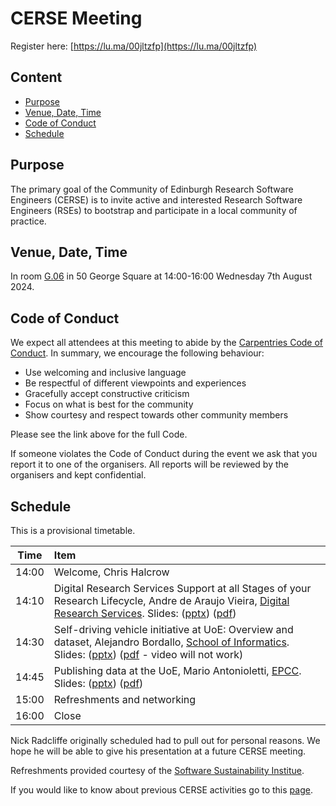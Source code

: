 # CERSE Meeting

Register here: [https://lu.ma/00jltzfp](https://lu.ma/00jltzfp)

## Content
* [Purpose](#purpose)
* [Venue, Date, Time](#venue-date-time)
* [Code of Conduct](#code-of-conduct)
* [Schedule](#schedule)

## Purpose

The primary goal of the Community of Edinburgh Research Software Engineers (CERSE) is to invite active and interested Research Software Engineers (RSEs) to bootstrap and participate in a local community of practice.

## Venue, Date, Time

In room [G.06](https://www.ed.ac.uk/timetabling-examinations/timetabling/room-bookings/bookable-rooms3/room/0227_00_G.06) in 50 George Square at 14:00-16:00 Wednesday 7th August 2024.

## Code of Conduct

We expect all attendees at this meeting to abide by the [Carpentries Code of Conduct](https://docs.carpentries.org/topic_folders/policies/code-of-conduct.html). In summary, we encourage the following behaviour:

* Use welcoming and inclusive language
* Be respectful of different viewpoints and experiences
* Gracefully accept constructive criticism
* Focus on what is best for the community
* Show courtesy and respect towards other community members

Please see the link above for the full Code.

If someone violates the Code of Conduct during the event we ask that you report it to one of the organisers. All reports will be reviewed by the organisers and kept confidential.  

## Schedule

This is a provisional timetable.

|Time  | Item |
|------|:------ |
|14:00| Welcome, Chris Halcrow |
|14:10| Digital Research Services Support at all Stages of your Research Lifecycle, Andre de Araujo Vieira, [Digital Research Services](https://digitalresearchservices.ed.ac.uk/). Slides: ([pptx](slides/DRS_CERSE_Meeting.pptx)) ([pdf](slides/DRS_CERSE_Meeting.pdf)) |
|14:30| Self-driving vehicle initiative at UoE: Overview and dataset, Alejandro Bordallo, [School of Informatics](https://informatics.ed.ac.uk/). Slides: ([pptx](slides/AV_CERSE_Meeting_07-08-24.pptx)) ([pdf](slides/AV_CERSE_Meeting_07-08-24.pdf) - video will not work) |
|14:45| Publishing data at the UoE, Mario Antonioletti, [EPCC](https://www.epcc.ed.ac.uk/). Slides: ([pptx](slides/CERSE_Storage.pptx)) ([pdf](slides/CERSE_Storage.pdf)) |
|15:00| Refreshments and networking |
|16:00| Close |

Nick Radcliffe originally scheduled had to pull out for personal reasons. We hope he will be able to give his presentation at a future CERSE meeting.

Refreshments provided courtesy of the [Software Sustainability Institue](https://software.ac.uk).

If you would like to know about previous CERSE activities go to this [page](https://cerse.github.io/).

